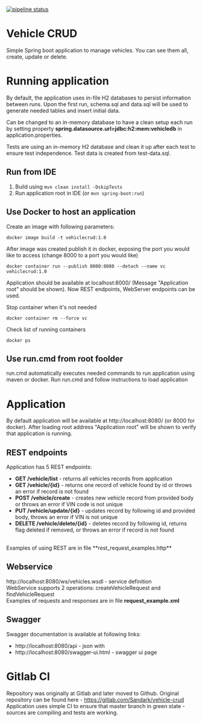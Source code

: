 [![pipeline status](https://gitlab.com/Sandark/vehicle-crud/badges/master/pipeline.svg)](https://gitlab.com/Sandark/vehicle-crud/-/commits/master)

# Vehicle CRUD
Simple Spring boot application to manage vehicles. You can see them all, create, update or delete.
# Running application
By default, the application uses in-file H2 databases to persist information between runs. Upon the first run, schema.sql and data.sql will be used to generate needed tables and insert initial data.

Can be changed to an in-memory database to have a clean setup each run by setting property **spring.datasource.url=jdbc:h2:mem:vehicledb** in application.properties.
 
Tests are using an in-memory H2 database and clean it up after each test to ensure test independence. Test data is created from test-data.sql.
## Run from IDE
1.  Build using `mvn clean install -DskipTests`
2.  Run application root in IDE (or `mvn spring-boot:run`)

## Use Docker to host an application

Create an image with following parameters:<br>

```
docker image build -t vehiclecrud:1.0
```
<p>
After image was created publish it in docker, exposing the port you would like to access (change 8000 to a port you would like)<br>

```
docker container run --publish 8000:8080 --detach --name vc vehiclecrud:1.0
```
<p>
Application should be available at localhost:8000/ (Message "Application root" should be shown). Now REST endpoints, WebServer endpoints can be used. 
<p>
Stop container when it's not needed<br>

```
docker container rm --force vc
```
<p>
Check list of running containers<br>

```
docker ps
```

## Use run.cmd from root foolder
run.cmd automatically executes needed commands to run application using maven or docker. Run run.cmd and follow instructions to load application

# Application
By default application will be available at http://localhost:8080/ (or 8000 for docker). 
After loading root address "Application root" will be shown to verify that application is running.

## REST endpoints
Application has 5 REST endpoints:
*  **GET /vehicle/list** - returns all vehicles records from application
*  **GET /vehicle/{id}** - returns one record of vehicle found by id or throws an error if record is not found
*  **POST /vehicle/create** - creates new vehicle record from provided body or throws an error if VIN code is not unique
*  **PUT /vehicle/update/{id}** - updates record by following id and provided body, throws an error if VIN is not unique
*  **DELETE /vehicle/delete/{id}** - deletes record by following id, returns flag deleted if removed, or throws an error if record is not found
<br>
Examples of using REST are in file **rest_request_examples.http**

## Webservice
http://localhost:8080/ws/vehicles.wsdl - service definition<br>
WebService supports 2 operations: createVehicleRequest and findVehicleRequest<br>
Examples of requests and responses are in file **request_example.xml**

## Swagger
Swagger documentation is available at following links:
* http://localhost:8080/api - json with 
* http://localhost:8080/swagger-ui.html - swagger ui page

# Gitlab CI
Repository was originally at Gitlab and later moved to Github. 
Original repository can be found here - https://gitlab.com/Sandark/vehicle-crud
Application uses simple CI to ensure that master branch in green state - sources are compiling and tests are working.
